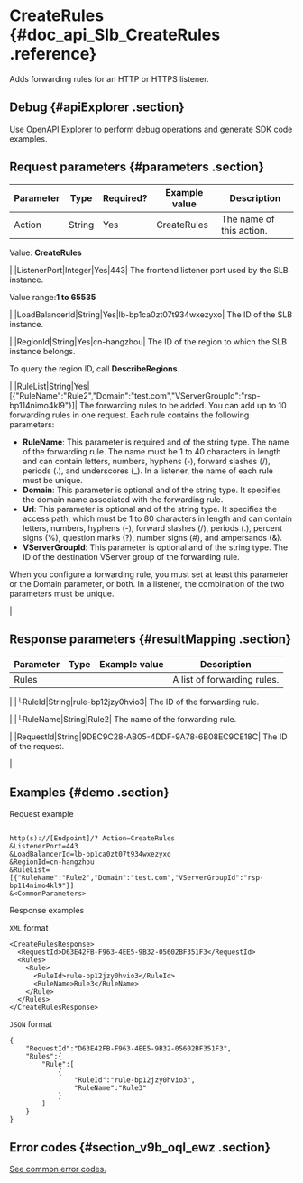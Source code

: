 # CreateRules {#doc_api_Slb_CreateRules .reference}

Adds forwarding rules for an HTTP or HTTPS listener.

## Debug {#apiExplorer .section}

Use [OpenAPI Explorer](https://api.aliyun.com/#product=Slb&api=CreateRules) to perform debug operations and generate SDK code examples.

## Request parameters {#parameters .section}

|Parameter|Type|Required?|Example value|Description|
|---------|----|---------|-------------|-----------|
|Action|String|Yes|CreateRules| The name of this action.

 Value: **CreateRules**

 |
|ListenerPort|Integer|Yes|443| The frontend listener port used by the SLB instance.

 Value range:**1 to 65535**

 |
|LoadBalancerId|String|Yes|lb-bp1ca0zt07t934wxezyxo| The ID of the SLB instance.

 |
|RegionId|String|Yes|cn-hangzhou| The ID of the region to which the SLB instance belongs.

 To query the region ID, call **DescribeRegions**.

 |
|RuleList|String|Yes|\[\{"RuleName":"Rule2","Domain":"test.com","VServerGroupId":"rsp-bp114nimo4kl9"\}\]| The forwarding rules to be added. You can add up to 10 forwarding rules in one request. Each rule contains the following parameters:

 -   **RuleName**: This parameter is required and of the string type. The name of the forwarding rule. The name must be 1 to 40 characters in length and can contain letters, numbers, hyphens \(-\), forward slashes \(/\), periods \(.\), and underscores \(\_\). In a listener, the name of each rule must be unique.
-   **Domain**: This parameter is optional and of the string type. It specifies the domain name associated with the forwarding rule.
-   **Url**: This parameter is optional and of the string type. It specifies the access path, which must be 1 to 80 characters in length and can contain letters, numbers, hyphens \(-\), forward slashes \(/\), periods \(.\), percent signs \(%\), question marks \(?\), number signs \(\#\), and ampersands \(&\).
-   **VServerGroupId**: This parameter is optional and of the string type. The ID of the destination VServer group of the forwarding rule.

 When you configure a forwarding rule, you must set at least this parameter or the Domain parameter, or both. In a listener, the combination of the two parameters must be unique.

 |

## Response parameters {#resultMapping .section}

|Parameter|Type|Example value|Description|
|---------|----|-------------|-----------|
|Rules| | | A list of forwarding rules.

 |
|└RuleId|String|rule-bp12jzy0hvio3| The ID of the forwarding rule.

 |
|└RuleName|String|Rule2| The name of the forwarding rule.

 |
|RequestId|String|9DEC9C28-AB05-4DDF-9A78-6B08EC9CE18C| The ID of the request.

 |

## Examples {#demo .section}

Request example

``` {#request_demo}

http(s)://[Endpoint]/? Action=CreateRules
&ListenerPort=443
&LoadBalancerId=lb-bp1ca0zt07t934wxezyxo
&RegionId=cn-hangzhou
&RuleList=[{"RuleName":"Rule2","Domain":"test.com","VServerGroupId":"rsp-bp114nimo4kl9"}]
&<CommonParameters>

```

Response examples

`XML` format

``` {#xml_return_success_demo}
<CreateRulesResponse>
  <RequestId>D63E42FB-F963-4EE5-9B32-05602BF351F3</RequestId>
  <Rules>
    <Rule>
      <RuleId>rule-bp12jzy0hvio3</RuleId>
      <RuleName>Rule3</RuleName>
    </Rule>
  </Rules>
</CreateRulesResponse>

```

`JSON` format

``` {#json_return_success_demo}
{
	"RequestId":"D63E42FB-F963-4EE5-9B32-05602BF351F3",
	"Rules":{
		"Rule":[
			{
				"RuleId":"rule-bp12jzy0hvio3",
				"RuleName":"Rule3"
			}
		]
	}
}
```

## Error codes {#section_v9b_oql_ewz .section}

[See common error codes.](https://error-center.alibabacloud.com/status/product/Slb)

